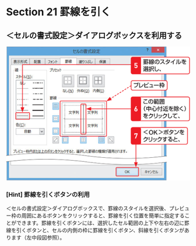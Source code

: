 # Section 21 罫線を引く

## ＜セルの書式設定＞ダイアログボックスを利用する

![](002.png)

### [Hint] 罫線を引くボタンの利用

＜セルの書式設定＞ダイアログボックスで、罫線のスタイルを選択後、プレビュー枠の周囲にあるボタンをクリックすると、罫線を引く位置を簡単に指定することができます。罫線を引くボタンには、選択したセル範囲の上下や左右の辺に罫線を引くボタンと、セルの内側の枠に罫線を引くボタン、斜線を引くボタンがあります（左中段図参照）。
